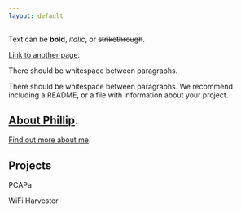 ```yaml
---
layout: default
---
```


Text can be **bold**, _italic_, or ~~strikethrough~~.

[Link to another page](./another-page.html).

There should be whitespace between paragraphs.

There should be whitespace between paragraphs. We recommend including a README, or a file with information about your project.

## [About Phillip](./about-Phillip.md).
[Find out more about me](./about-Phillip.md).

## Projects
PCAPa

WiFi Harvester
